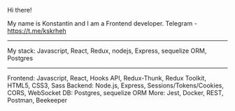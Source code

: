 Hi there!

My name is Konstantin and I am a Frontend developer.
Telegram - https://t.me/kskrheh
<hr>
My stack:
Javascript, React, Redux, nodejs, Express, sequelize ORM, Postgres
<hr>
Frontend: Javascript, React, Hooks API, Redux-Thunk, Redux Toolkit, HTML5, CSS3, Sass
Backend: Node.js, Express, Sessions/Tokens/Cookies, CORS, WebSocket
DB: Postgres, sequelize ORM
More: Jest, Docker, REST, Postman, Beekeeper
